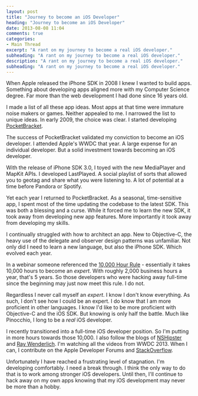 ```yaml
---
layout: post
title: "Journey to become an iOS Developer"
heading: "Journey to become an iOS Developer"
date: 2013-08-08 11:04
comments: true
categories: 
- Main Thread
excerpt: "A rant on my journey to become a real iOS developer."
subheading: "A rant on my journey to become a real iOS developer."
description: "A rant on my journey to become a real iOS developer."
subheading: "A rant on my journey to become a real iOS developer."
---
```

When Apple released the iPhone SDK in 2008 I knew I wanted to build apps. Something about developing apps aligned more with my Computer Science degree. Far more than the web development I had done since 16 years old.

I made a list of all these app ideas. Most apps at that time were immature noise makers or games. Neither appealed to me. I narrowed the list to unique ideas. In early 2009, the choice was clear. I started developing [PocketBracket](http://www.pocketbracket.com/march-mobile-madness-app).

The success of PocketBracket validated my conviction to become an iOS developer. I attended Apple's WWDC that year. A large expense for an individual developer. But a solid investment towards becoming an iOS developer.

With the release of iPhone SDK 3.0, I toyed with the new MediaPlayer and MapKit APIs. I developed LastPlayed. A social playlist of sorts that allowed you to geotag and share what you were listening to. A lot of potential at a time before Pandora or Spotify.

Yet each year I returned to PocketBracket. As a seasonal, time-sensitive app, I spent most of the time updating the codebase to the latest SDK. This was both a blessing and a curse. While it forced me to learn the new SDK, it took away from developing new app features. More importantly it took away from developing my skills.

I continually struggled with how to architect an app. New to Objective-C, the heavy use of the delegate and observer design patterns was unfamiliar. Not only did I need to learn a new language, but also the iPhone SDK. Which evolved each year.

In a webinar someone referenced the [10,000 Hour Rule](http://en.wikipedia.org/wiki/Outliers_\(book\)) - essentially it takes 10,000 hours to become an *expert*. With roughly 2,000 business hours a year, that's 5 years. So those developers who were hacking away full-time since the beginning may just now meet this rule. I do not.

Regardless I never call myself an *expert*. I know I don't know everything. As such, I don't see how I could be an expert. I do know that I am more proficient in other languages. I know I'd like to be more proficient with Objective-C and the iOS SDK. But knowing is only half the battle. Much like Pinocchio, I long to be a *real* iOS developer.

I recently transitioned into a full-time iOS developer position. So I'm putting in more hours towards those 10,000. I also follow the blogs of [NSHipster](http://nshipster.com) and [Ray Wenderlich](http://www.raywenderlich.com). I'm watching all the videos from WWDC 2013. When I can, I contribute on the Apple Developer Forums and [StackOverflow](http://stackoverflow.com/questions/tagged/ios).

Unfortunately I have reached a frustrating level of stagnation. I'm developing comfortably. I need a break through. I think the only way to do that is to work among stronger iOS developers. Until then, I'll continue to hack away on my own apps knowing that my iOS development may never be more than a hobby.
